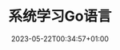 ---
weight: 1
title: "系统学习Go语言"
description: "从零开始，重新学习Go语言"
icon: "folder"
date: "2023-05-22T00:34:57+01:00"
lastmod: "2023-05-22T00:34:57+01:00"
draft: false
---